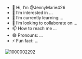 - 👋 Hi, I’m @JennyMarie426
- 👀 I’m interested in ...
- 🌱 I’m currently learning ...
- 💞️ I’m looking to collaborate on ...
- 📫 How to reach me ...
- 😄 Pronouns: ...
- ⚡ Fun fact: ...

<!---
JennyMarie426/JennyMarie426 is a ✨ special ✨ repository because its `README.md` (this file) appears on your GitHub profile.
You can click the Preview link to take a look at your changes.
--->
![1000002292](https://github.com/user-attachments/assets/906d3541-0075-47a5-9d6e-e97915c0378a)
